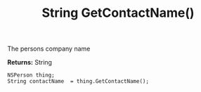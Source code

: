 ﻿---
uid: crmscript_ref_NSPerson_GetContactName
title: String GetContactName()
intellisense: NSPerson.GetContactName
keywords: NSPerson, GetContactName
so.topic: reference
---

The persons company name

**Returns:** String


```crmscript
NSPerson thing;
String contactName  = thing.GetContactName();
```


